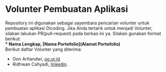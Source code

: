 # Volunter Pembuatan Aplikasi  
Repository ini digunakan sebagai sayembara pencarian volunter untuk pembuatan aplikasi Dicoding. Jika Anda tertarik untuk menjadi Volunter, silakan lakukan PR(pull-request) pada berkas ini ya. 
  Silakan gunakan format berikut:  
**\* Nama Lengkap, [Nama Portofolio](Alamat Portofolio)**  
Berikut daftar Volunter yang diterima:  
* Oon Arfiandwi, [oo.or.id](https://oo.or.id).  
* Ridhwan Cahyadi, [linkedin](https://www.linkedin.com/in/ridhwancahyadi/).
